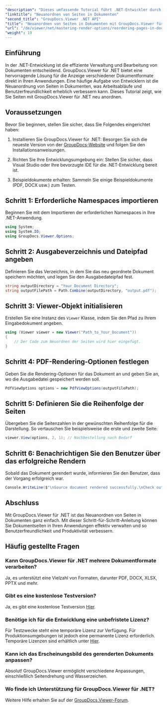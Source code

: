 ```yaml
---
"description": "Dieses umfassende Tutorial führt .NET-Entwickler durch den Prozess der Neuanordnung von Seiten in verschiedenen Dokumentformaten mithilfe von GroupDocs.Viewer für .NET."
"linktitle": "Neuanordnen von Seiten in Dokumenten"
"second_title": "GroupDocs.Viewer .NET API"
"title": "Neuanordnen von Seiten in Dokumenten mit GroupDocs.Viewer für .NET"
"url": "/de/viewer/net/mastering-render-options/reordering-pages-in-document/"
"weight": 19
---
```


## Einführung

In der .NET-Entwicklung ist die effiziente Verwaltung und Bearbeitung von Dokumenten entscheidend. GroupDocs.Viewer für .NET bietet eine hervorragende Lösung für die Anzeige verschiedener Dokumentformate direkt in Ihren Anwendungen. Eine häufige Aufgabe von Entwicklern ist die Neuanordnung von Seiten in Dokumenten, was Arbeitsabläufe und Benutzerfreundlichkeit erheblich verbessern kann. Dieses Tutorial zeigt, wie Sie Seiten mit GroupDocs.Viewer für .NET neu anordnen.

## Voraussetzungen

Bevor Sie beginnen, stellen Sie sicher, dass Sie Folgendes eingerichtet haben:

1. Installieren Sie GroupDocs.Viewer für .NET: Besorgen Sie sich die neueste Version von der [GroupDocs-Website](https://releases.groupdocs.com/viewer/net/) und folgen Sie den Installationsanweisungen.
   
2. Richten Sie Ihre Entwicklungsumgebung ein: Stellen Sie sicher, dass Visual Studio oder Ihre bevorzugte IDE für die .NET-Entwicklung bereit ist.

3. Beispieldokumente erhalten: Sammeln Sie einige Beispieldokumente (PDF, DOCX usw.) zum Testen.

## Schritt 1: Erforderliche Namespaces importieren

Beginnen Sie mit dem Importieren der erforderlichen Namespaces in Ihre .NET-Anwendung.

```csharp
using System;
using System.IO;
using GroupDocs.Viewer.Options;
```

## Schritt 2: Ausgabeverzeichnis und Dateipfad angeben

Definieren Sie das Verzeichnis, in dem Sie das neu geordnete Dokument speichern möchten, und legen Sie den Ausgabedateipfad fest.

```csharp
string outputDirectory = "Your Document Directory";
string outputFilePath = Path.Combine(outputDirectory, "output.pdf");
```

## Schritt 3: Viewer-Objekt initialisieren

Erstellen Sie eine Instanz des `Viewer` Klasse, indem Sie den Pfad zu Ihrem Eingabedokument angeben.

```csharp
using (Viewer viewer = new Viewer("Path_to_Your_Document"))
{
    // Der Code zum Neuordnen der Seiten wird hier eingefügt.
}
```

## Schritt 4: PDF-Rendering-Optionen festlegen

Geben Sie die Rendering-Optionen für das Dokument an und geben Sie an, wo die Ausgabedatei gespeichert werden soll.

```csharp
PdfViewOptions options = new PdfViewOptions(outputFilePath);
```

## Schritt 5: Definieren Sie die Reihenfolge der Seiten

Übergeben Sie die Seitenzahlen in der gewünschten Reihenfolge für die Darstellung. So vertauschen Sie beispielsweise die erste und zweite Seite:

```csharp
viewer.View(options, 2, 1); // Nachbestellung nach Bedarf
```

## Schritt 6: Benachrichtigen Sie den Benutzer über das erfolgreiche Rendern

Sobald das Dokument gerendert wurde, informieren Sie den Benutzer, dass der Vorgang erfolgreich war.

```csharp
Console.WriteLine($"\nSource document rendered successfully.\nCheck output in {outputDirectory}.");
```

## Abschluss

Mit GroupDocs.Viewer für .NET ist das Neuanordnen von Seiten in Dokumenten ganz einfach. Mit dieser Schritt-für-Schritt-Anleitung können Sie Dokumentseiten in Ihren Anwendungen effektiv verwalten und so Benutzerfreundlichkeit und Produktivität verbessern.

## Häufig gestellte Fragen

### Kann GroupDocs.Viewer für .NET mehrere Dokumentformate verarbeiten?
Ja, es unterstützt eine Vielzahl von Formaten, darunter PDF, DOCX, XLSX, PPTX und mehr.

### Gibt es eine kostenlose Testversion?
Ja, es gibt eine kostenlose Testversion [Hier](https://releases.groupdocs.com/).

### Benötige ich für die Entwicklung eine unbefristete Lizenz?
Für Testzwecke steht eine temporäre Lizenz zur Verfügung. Für Produktionsumgebungen ist jedoch eine permanente Lizenz erforderlich. Temporäre Lizenzen sind erhältlich unter [Hier](https://purchase.groupdocs.com/temporary-license/).

### Kann ich das Erscheinungsbild des gerenderten Dokuments anpassen?
Absolut! GroupDocs.Viewer ermöglicht verschiedene Anpassungen, einschließlich Seitendrehung und Wasserzeichen.

### Wo finde ich Unterstützung für GroupDocs.Viewer für .NET?
Weitere Hilfe erhalten Sie auf der [GroupDocs.Viewer-Forum](https://forum.groupdocs.com/c/viewer/9).